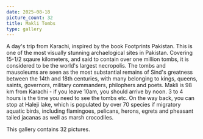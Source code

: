 ```yaml
---
date: 2025-08-18
picture_count: 32
title: Makli Tombs
type: gallery
---
```


A day's trip from Karachi, inspired by the book Footprints Pakistan.
This is one of the most visually stunning archaelogical sites in Pakistan. Covering 15-1/2 sqaure kilometers, and said to contain over one million tombs, it is considered to be the world's largest necropolis. The tombs and mausoleums are seen as the most substantial remains of Sind's greatness between the 14th and 18th centuries, with many belonging to kings, queens, saints, governors, military commanders, philophers and poets.
Makli is 98 km from Karachi - if you leave 10am, you should arrive by noon. 3 to 4 hours is the time you need to see the tombs etc. On the way back, you can stop at Haleji lake, which is populated by over 70 species if migratory aquatic birds, including flamingoes, pelicans, herons, egrets and pheasant tailed jacanas as well as marsh crocodiles.

This gallery contains 32 pictures.
